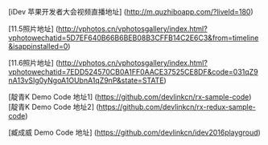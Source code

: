 [iDev 苹果开发者大会视频直播地址] (http://m.quzhiboapp.com/?liveId=180)

[11.5照片地址] (http://vphotos.cn/vphotosgallery/index.html?vphotowechatid=5D7EF640B66B6BEB08B3CFFB14C2E6C3&from=timeline&isappinstalled=0)

[11.6照片地址] (http://vphotos.cn/vphotosgallery/index.html?vphotowechatid=7EDD524570CB0A1FF0AACE37525CE8DF&code=031qZ9nA13vSIg0yNgoA1OUbnA1qZ9nP&state=STATE)

[靛青K Demo Code 地址1] (https://github.com/devlinkcn/rx-sample-code)
[靛青K Demo Code 地址2] (https://github.com/devlinkcn/rx-redux-sample-code)

[臧成威 Demo Code 地址] (https://github.com/devlinkcn/idev2016playgroud)
